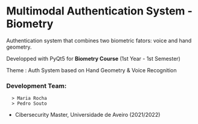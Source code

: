 # Multimodal Authentication System - Biometry

Authentication system that combines two biometric fators: voice and hand geometry.


Developped with PyQt5 for **Biometry Course** (1st Year - 1st Semester)

Theme : Auth System based on Hand Geometry & Voice Recognition

### Development Team:
      > Maria Rocha
      > Pedro Souto

- Cibersecurity Master, Universidade de Aveiro (2021/2022)
